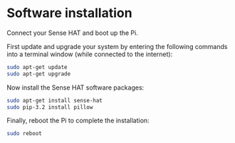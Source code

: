 # Software installation

Connect your Sense HAT and boot up the Pi.

First update and upgrade your system by entering the following commands into a terminal window (while connected to the internet):

```bash
sudo apt-get update
sudo apt-get upgrade
```

Now install the Sense HAT software packages:

```bash
sudo apt-get install sense-hat
sudo pip-3.2 install pillow
```

Finally, reboot the Pi to complete the installation:

```bash
sudo reboot
```
